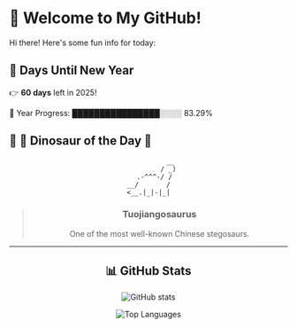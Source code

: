 # 🦖 Welcome to My GitHub!

Hi there! Here's some fun info for today:

## 📅 Days Until New Year
👉 **60 days** left in 2025!

📅 Year Progress: ████████████████░░░░ 83.29%

## 🌟 🦕 Dinosaur of the Day 🌟

<div align="center">

```text
           __
          / _)
   .-^^^-/ /
__/       /
<__.|_|-|_|
```

> ### **Tuojiangosaurus**
> One of the most well-known Chinese stegosaurs.

---

## 📊 GitHub Stats
![GitHub stats](https://github-readme-stats.vercel.app/api?username=MAadinP&show_icons=true&theme=tokyonight)

![Top Languages](https://github-readme-stats.vercel.app/api/top-langs/?username=MAadinP&layout=compact&theme=tokyonight&cache_seconds=1)


</div>